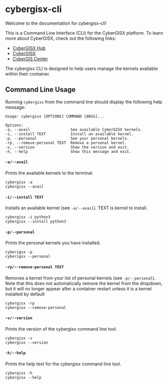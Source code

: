 # cybergisx-cli

Welcome to the documentation for cybergisx-cli!

This is a Command Line Interface (CLI) for the CyberGISX platform. To learn more about CyberGISX, check out the following links:

* [CyberGISX Hub](https://cybergisxhub.cigi.illinois.edu/)
* [CyberGISX](https://cybergisx.cigi.illinois.edu/)
* [CyberGIS Center](https://cybergis.illinois.edu/)

The cybergisx CLI is designed to help users manage the kernels available within their container.

## Command Line Usage

Running `cybergisx` from the command line should display the following help message:

    Usage: cybergisx [OPTIONS] COMMAND [ARGS]...

    Options:
    -a, --avail                  See available CyberGISX kernels.
    -i, --install TEXT           Install an available kernel.
    -p, --personal               See your personal kernels.
    -rp, --remove-personal TEXT  Remove a personal kernel.
    -v, --version                Show the version and exit.
    -h, --help                   Show this message and exit.

#### `-a/--avail`

Prints the available kernels to the terminal.

    cybergisx -a
    cybergisx --avail

#### `-i/--install TEXT`

Installs an available kernel (see `-a/--avail`). TEXT is kernel to install.

    cybergisx -i python3
    cybergisx --install python3

#### `-p/--personal`

Prints the personal kernels you have installed.

    cyberigsx -p
    cyberigsx --personal

#### `-rp/--remove-personal TEXT`

Removes a kernel from your list of personal kernels (see `-p/--personal`). Note that
this does not automatically remove the kernel from the dropdown, but it will no longer
appear after a container restart unless it is a kernel installed by default

    cybergisx -rp
    cybergisx --remove-personal

#### `-v/--version`

Prints the version of the cybergisx command line tool.

    cybergisx -v
    cybergisx --version

#### `-h/--help`

Prints the help text for the cybergisx command line tool.

    cybergisx -h
    cybergisx --help

